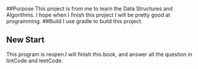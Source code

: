 ##Purpose
This project is from me to learn the Data Structures and Algorithms. I hope when I finish this project I will be pretty good at programming.
##Build
I use gradle to build this project.

## New Start
This program is reopen.I will finish this book, and answer all the question in lintCode and leetCode.